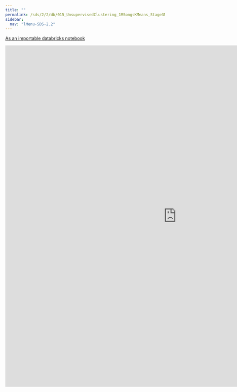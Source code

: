 ```yaml
---
title: ""
permalink: /sds/2/2/db/015_UnsupervisedClustering_1MSongsKMeans_Stage3Model/
sidebar:
  nav: "lMenu-SDS-2.2"
---
```


[As an importable databricks notebook](https://lamastex.github.io/scalable-data-science/sds/2/2/db/015_UnsupervisedClustering_1MSongsKMeans_Stage3Model.html)

<iframe src="https://lamastex.github.io/scalable-data-science/sds/2/2/db/015_UnsupervisedClustering_1MSongsKMeans_Stage3Model" width="1080" height="1080" frameborder="0"></iframe>
